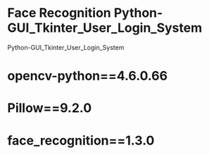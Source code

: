 # Face Recognition Python-GUI_Tkinter_User_Login_System
Python-GUI_Tkinter_User_Login_System
# opencv-python==4.6.0.66
# Pillow==9.2.0
# face_recognition==1.3.0
